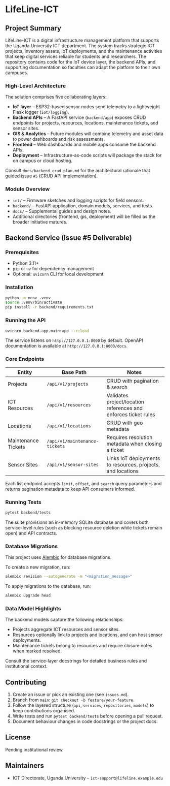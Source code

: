 # LifeLine-ICT

## Project Summary

LifeLine-ICT is a digital infrastructure management platform that supports the
Uganda University ICT department. The system tracks strategic ICT projects,
inventory assets, IoT deployments, and the maintenance activities that keep
digital services reliable for students and researchers. The repository contains
code for the IoT device layer, the backend APIs, and supporting documentation so
faculties can adapt the platform to their own campuses.

### High-Level Architecture

The solution comprises five collaborating layers:

- **IoT layer** – ESP32-based sensor nodes send telemetry to a lightweight Flask
  logger (`iot/logging`).
- **Backend APIs** – A FastAPI service (`backend/app`) exposes CRUD endpoints for
  projects, resources, locations, maintenance tickets, and sensor sites.
- **GIS & Analytics** – Future modules will combine telemetry and asset data to
  power dashboards and risk assessments.
- **Frontend** – Web dashboards and mobile apps consume the backend APIs.
- **Deployment** – Infrastructure-as-code scripts will package the stack for on
  campus or cloud hosting.

Consult `docs/backend_crud_plan.md` for the architectural rationale that guided
issue `#5` (CRUD API implementation).

### Module Overview

- `iot/` – Firmware sketches and logging scripts for field sensors.
- `backend/` – FastAPI application, domain models, services, and tests.
- `docs/` – Supplemental guides and design notes.
- Additional directories (frontend, gis, deployment) will be filled as the
  broader initiative matures.

## Backend Service (Issue #5 Deliverable)

### Prerequisites

- Python 3.11+
- `pip` or `uv` for dependency management
- Optional: `uvicorn` CLI for local development

### Installation

```bash
python -m venv .venv
source .venv/bin/activate
pip install -r backend/requirements.txt
```

### Running the API

```bash
uvicorn backend.app.main:app --reload
```

The service listens on `http://127.0.0.1:8000` by default. OpenAPI
documentation is available at `http://127.0.0.1:8000/docs`.

### Core Endpoints

| Entity | Base Path | Notes |
| --- | --- | --- |
| Projects | `/api/v1/projects` | CRUD with pagination & search |
| ICT Resources | `/api/v1/resources` | Validates project/location references and enforces ticket rules |
| Locations | `/api/v1/locations` | CRUD with geo metadata |
| Maintenance Tickets | `/api/v1/maintenance-tickets` | Requires resolution metadata when closing a ticket |
| Sensor Sites | `/api/v1/sensor-sites` | Links IoT deployments to resources, projects, and locations |

Each list endpoint accepts `limit`, `offset`, and `search` query parameters and
returns pagination metadata to keep API consumers informed.

### Running Tests

```bash
pytest backend/tests
```

The suite provisions an in-memory SQLite database and covers both service-level
rules (such as blocking resource deletion while tickets remain open) and API
contracts.

### Database Migrations

This project uses [Alembic](https://alembic.sqlalchemy.org/en/latest/) for database migrations.

To create a new migration, run:

```bash
alembic revision --autogenerate -m "<migration_message>"
```

To apply migrations to the database, run:

```bash
alembic upgrade head
```

### Data Model Highlights

The backend models capture the following relationships:

- Projects aggregate ICT resources and sensor sites.
- Resources optionally link to projects and locations, and can host sensor
  deployments.
- Maintenance tickets belong to resources and require closure notes when marked
  resolved.

Consult the service-layer docstrings for detailed business rules and
institutional context.

## Contributing

1. Create an issue or pick an existing one (see `issues.md`).
2. Branch from `main`: `git checkout -b feature/your-feature`.
3. Follow the layered structure (`api`, `services`, `repositories`, `models`) to
   keep contributions organised.
4. Write tests and run `pytest backend/tests` before opening a pull request.
5. Document behaviour changes in code docstrings or the project docs.

## License

Pending institutional review.

## Maintainers

- ICT Directorate, Uganda University – `ict-support@lifeline.example.edu`
